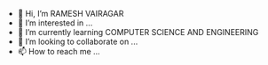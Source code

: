 - 👋 Hi, I’m RAMESH VAIRAGAR
- 👀 I’m interested in ...
- 🌱 I’m currently learning COMPUTER SCIENCE AND ENGINEERING
- 💞️ I’m looking to collaborate on ...
- 📫 How to reach me ...

<!---
vairagarpatil143/vairagarpatil143 is a ✨ special ✨ repository because its `README.md` (this file) appears on your GitHub profile.
You can click the Preview link to take a look at your changes.
--->
